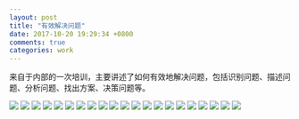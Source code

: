 ```yaml
---
layout: post
title: "有效解决问题"
date: 2017-10-20 19:29:34 +0800
comments: true
categories: work
---
```


来自于内部的一次培训，主要讲述了如何有效地解决问题，包括识别问题、描述问题、分析问题、找出方案、决策问题等。

<!--more-->

![](/images/blog_images/solve_problem/arch-2.jpeg)
![](/images/blog_images/solve_problem/arch-3.jpeg)
![](/images/blog_images/solve_problem/arch-4.jpeg)
![](/images/blog_images/solve_problem/arch-5.jpeg)
![](/images/blog_images/solve_problem/arch-6.jpeg)
![](/images/blog_images/solve_problem/arch-7.jpeg)
![](/images/blog_images/solve_problem/arch-8.jpeg)
![](/images/blog_images/solve_problem/arch-9.jpeg)
![](/images/blog_images/solve_problem/arch-10.jpeg)
![](/images/blog_images/solve_problem/arch-11.jpeg)
![](/images/blog_images/solve_problem/arch-12.jpeg)
![](/images/blog_images/solve_problem/arch-13.jpeg)
![](/images/blog_images/solve_problem/arch-14.jpeg)
![](/images/blog_images/solve_problem/arch-15.jpeg)
![](/images/blog_images/solve_problem/arch-16.jpeg)
![](/images/blog_images/solve_problem/arch-17.jpeg)
![](/images/blog_images/solve_problem/arch-18.jpeg)
![](/images/blog_images/solve_problem/arch-19.jpeg)
![](/images/blog_images/solve_problem/arch-20.jpeg)
![](/images/blog_images/solve_problem/arch-21.jpeg)
![](/images/blog_images/solve_problem/arch-22.jpeg)